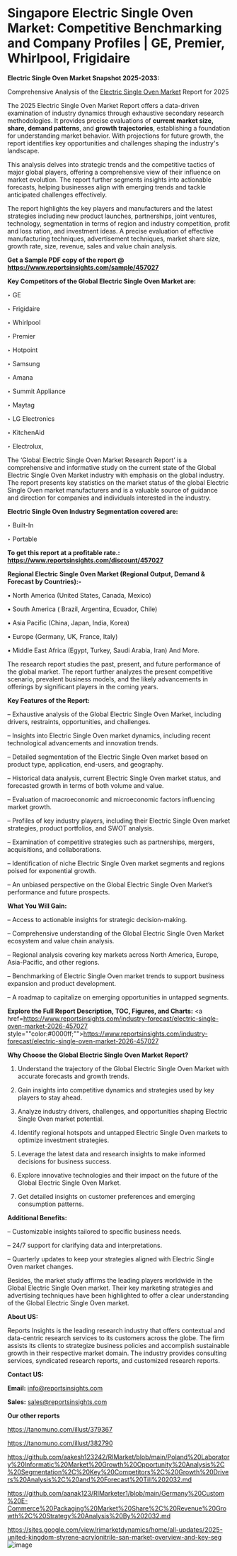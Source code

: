 # Singapore Electric Single Oven Market: Competitive Benchmarking and Company Profiles | GE, Premier, Whirlpool, Frigidaire

<strong>Electric Single Oven Market Snapshot 2025-2033:</strong>

Comprehensive Analysis of the <a href=https://www.reportsinsights.com/sample/457027>Electric Single Oven Market</a> Report for 2025

The 2025 Electric Single Oven Market Report offers a data-driven examination of industry dynamics through exhaustive secondary research methodologies. It provides precise evaluations of <strong>current market size, share, demand patterns</strong>, and <strong>growth trajectories</strong>, establishing a foundation for understanding market behavior. With projections for future growth, the report identifies key opportunities and challenges shaping the industry's landscape.

This analysis delves into strategic trends and the competitive tactics of major global players, offering a comprehensive view of their influence on market evolution. The report further segments insights into actionable forecasts, helping businesses align with emerging trends and tackle anticipated challenges effectively.

The report highlights the key players and manufacturers and the latest strategies including new product launches, partnerships, joint ventures, technology, segmentation in terms of region and industry competition, profit and loss ration, and investment ideas. A precise evaluation of effective manufacturing techniques, advertisement techniques, market share size, growth rate, size, revenue, sales and value chain analysis.

<strong>Get a Sample PDF copy of the report @ <a href=https://www.reportsinsights.com/sample/457027 style=color:#0000ff;>https://www.reportsinsights.com/sample/457027</a></strong>

<strong>Key Competitors of the Global Electric Single Oven Market are:</strong>

‣ GE

‣ Frigidaire

‣ Whirlpool

‣ Premier

‣ Hotpoint

‣ Samsung

‣ Amana

‣ Summit Appliance

‣ Maytag

‣ LG Electronics

‣ KitchenAid

‣ Electrolux,

The ‘Global Electric Single Oven Market Research Report’ is a comprehensive and informative study on the current state of the Global Electric Single Oven Market industry with emphasis on the global industry. The report presents key statistics on the market status of the global Electric Single Oven market manufacturers and is a valuable source of guidance and direction for companies and individuals interested in the industry.

<strong>Electric Single Oven Industry Segmentation covered are:</strong>

‣ Built-In

‣ Portable

<strong>To get this report at a profitable rate.: <a href=https://www.reportsinsights.com/discount/457027 style=color:#0000ff;>https://www.reportsinsights.com/discount/457027</a></strong>

<strong>Regional Electric Single Oven Market (Regional Output, Demand &amp; Forecast by Countries):-</strong>

• North America (United States, Canada, Mexico)

• South America ( Brazil, Argentina, Ecuador, Chile)

• Asia Pacific (China, Japan, India, Korea)

• Europe (Germany, UK, France, Italy)

• Middle East Africa (Egypt, Turkey, Saudi Arabia, Iran) And More.

The research report studies the past, present, and future performance of the global market. The report further analyzes the present competitive scenario, prevalent business models, and the likely advancements in offerings by significant players in the coming years.

<strong>Key Features of the Report:</strong>

– Exhaustive analysis of the Global Electric Single Oven Market, including drivers, restraints, opportunities, and challenges.

– Insights into Electric Single Oven market dynamics, including recent technological advancements and innovation trends.

– Detailed segmentation of the Electric Single Oven market based on product type, application, end-users, and geography.

– Historical data analysis, current Electric Single Oven market status, and forecasted growth in terms of both volume and value.

– Evaluation of macroeconomic and microeconomic factors influencing market growth.

– Profiles of key industry players, including their Electric Single Oven market strategies, product portfolios, and SWOT analysis.

– Examination of competitive strategies such as partnerships, mergers, acquisitions, and collaborations.

– Identification of niche Electric Single Oven market segments and regions poised for exponential growth.

– An unbiased perspective on the Global Electric Single Oven Market’s performance and future prospects.

<strong>What You Will Gain:</strong>

– Access to actionable insights for strategic decision-making.

– Comprehensive understanding of the Global Electric Single Oven Market ecosystem and value chain analysis.

– Regional analysis covering key markets across North America, Europe, Asia-Pacific, and other regions.

– Benchmarking of Electric Single Oven market trends to support business expansion and product development.

– A roadmap to capitalize on emerging opportunities in untapped segments.

<strong>Explore the Full Report Description, TOC, Figures, and Charts:</strong>
<a href=https://www.reportsinsights.com/industry-forecast/electric-single-oven-market-2026-457027 style=""color:#0000ff;"">https://www.reportsinsights.com/industry-forecast/electric-single-oven-market-2026-457027</a>

<strong>Why Choose the Global Electric Single Oven Market Report?</strong>

1. Understand the trajectory of the Global Electric Single Oven Market with accurate forecasts and growth trends.

2. Gain insights into competitive dynamics and strategies used by key players to stay ahead.

3. Analyze industry drivers, challenges, and opportunities shaping Electric Single Oven market potential.

4. Identify regional hotspots and untapped Electric Single Oven markets to optimize investment strategies.

5. Leverage the latest data and research insights to make informed decisions for business success.

6. Explore innovative technologies and their impact on the future of the Global Electric Single Oven Market.

7. Get detailed insights on customer preferences and emerging consumption patterns.

<strong>Additional Benefits:</strong>

– Customizable insights tailored to specific business needs.

– 24/7 support for clarifying data and interpretations.

– Quarterly updates to keep your strategies aligned with Electric Single Oven market changes.

Besides, the market study affirms the leading players worldwide in the Global Electric Single Oven market. Their key marketing strategies and advertising techniques have been highlighted to offer a clear understanding of the Global Electric Single Oven market.

<strong><strong>About US</strong>:</strong>

Reports Insights is the leading research industry that offers contextual and data-centric research services to its customers across the globe. The firm assists its clients to strategize business policies and accomplish sustainable growth in their respective market domain. The industry provides consulting services, syndicated research reports, and customized research reports.

<strong>Contact US:</strong>

<p class=><b>Email:</b> <a href=mailto:info@reportsinsights.com>info@reportsinsights.com</a></p>
<p class=><b>Sales:</b> <a href=mailto:sales@reportsinsights.com>sales@reportsinsights.com</a></p>

<strong>Our other reports</strong>

<a href=https://tanomuno.com/illust/379367>https://tanomuno.com/illust/379367</a>

<a href=https://tanomuno.com/illust/382790>https://tanomuno.com/illust/382790</a>

<a href=https://github.com/aakesh123242/RIMarket/blob/main/Poland%20Laboratory%20Informatic%20Market%20Growth%20Opportunity%20Analysis%2C%20Segmentation%2C%20Key%20Competitors%2C%20Growth%20Drivers%20Analysis%2C%20and%20Forecast%20Till%202032.md>https://github.com/aakesh123242/RIMarket/blob/main/Poland%20Laboratory%20Informatic%20Market%20Growth%20Opportunity%20Analysis%2C%20Segmentation%2C%20Key%20Competitors%2C%20Growth%20Drivers%20Analysis%2C%20and%20Forecast%20Till%202032.md</a>

<a href=https://github.com/aanak123/RIMarketer1/blob/main/Germany%20Custom%20E-Commerce%20Packaging%20Market%20Share%2C%20Revenue%20Growth%2C%20Strategy%20Analysis%20By%202032.md>https://github.com/aanak123/RIMarketer1/blob/main/Germany%20Custom%20E-Commerce%20Packaging%20Market%20Share%2C%20Revenue%20Growth%2C%20Strategy%20Analysis%20By%202032.md</a>

<a href=https://sites.google.com/view/rimarketdynamics/home/all-updates/2025-united-kingdom-styrene-acrylonitrile-san-market-overview-and-key-seg>https://sites.google.com/view/rimarketdynamics/home/all-updates/2025-united-kingdom-styrene-acrylonitrile-san-market-overview-and-key-seg</a>
![image](https://github.com/user-attachments/assets/9a5a37d5-2a92-442a-b419-1ffe010a8ce1)

